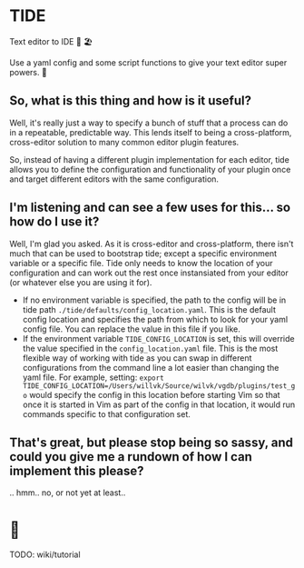 # TIDE

Text editor to IDE 🌊 🏖️

Use a yaml config and some script functions to give your text editor super powers. 🦸

## So, what is this thing and how is it useful?

Well, it's really just a way to specify a bunch of stuff that a process can do in a repeatable, predictable way. This lends itself to being a cross-platform, cross-editor solution to many common editor plugin features.

So, instead of having a different plugin implementation for each editor, tide allows you to define the configuration and functionality of your plugin once and target different editors with the same configuration.

## I'm listening and can see a few uses for this... so how do I use it?

Well, I'm glad you asked. As it is cross-editor and cross-platform, there isn't much that can be used to bootstrap tide; except a specific environment variable or a specific file. Tide only needs to know the location of your configuration and can work out the rest once instansiated from your editor (or whatever else you are using it for).

- If no environment variable is specified, the path to the config will be in tide path `./tide/defaults/config_location.yaml`. This is the default config location and specifies the path from which to look for your yaml config file. You can replace the value in this file if you like.
- If the environment variable `TIDE_CONFIG_LOCATION` is set, this will override the value specified in the `config_location.yaml` file. This is the most flexible way of working with tide as you can swap in different configurations from the command line a lot easier than changing the yaml file. For example, setting: `export TIDE_CONFIG_LOCATION=/Users/willvk/Source/wilvk/vgdb/plugins/test_go` would specify the config in this location before starting Vim so that once it is started in Vim as part of the config in that location, it would run commands specific to that configuration set.

## That's great, but please stop being so sassy, and could you give me a rundown of how I can implement this please?

.. hmm.. no, or not yet at least.. 

# 💁

TODO: wiki/tutorial
